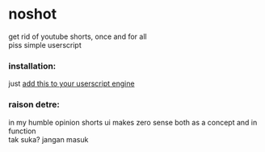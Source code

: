 # noshot
get rid of youtube shorts, once and for all
<br>piss simple userscript

### installation:
just [add this to your userscript engine](./noshort.user.js)


### raison detre:
in my humble opinion shorts ui makes zero sense both as a concept and in function<br>
tak suka? jangan masuk
